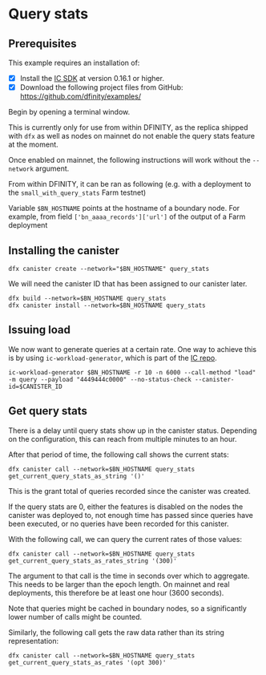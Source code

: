 # Query stats

## Prerequisites
This example requires an installation of:

- [x] Install the [IC SDK](../developer-docs/setup/install/index.mdx) at version 0.16.1 or higher.
- [x] Download the following project files from GitHub: https://github.com/dfinity/examples/

Begin by opening a terminal window.

This is currently only for use from within DFINITY, as the replica shipped with `dfx` as well as nodes on 
mainnet do not enable the query stats feature at the moment.

Once enabled on mainnet, the following instructions will work without the `--network` argument.

From within DFINITY, it can be ran as following (e.g. with a deployment to the `small_with_query_stats` Farm testnet)

Variable `$BN_HOSTNAME` points at the hostname of a boundary node. For example, from field `['bn_aaaa_records']['url']` of the output of a Farm deployment

## Installing the canister

```
dfx canister create --network="$BN_HOSTNAME" query_stats
```

We will need the canister ID that has been assigned to our canister later.

```
dfx build --network=$BN_HOSTNAME query_stats
dfx canister install --network=$BN_HOSTNAME query_stats
```

## Issuing load

We now want to generate queries at a certain rate. One way to achieve this is by using `ic-workload-generator`, which is part of the [IC repo](https://github.com/dfinity/ic/tree/master/rs/workload_generator). 


```
ic-workload-generator $BN_HOSTNAME -r 10 -n 6000 --call-method "load" -m query --payload "4449444c0000" --no-status-check --canister-id=$CANISTER_ID
```


## Get query stats

There is a delay until query stats show up in the canister status. Depending on the configuration, this 
can reach from multiple minutes to an hour.

After that period of time, the following call shows the current stats:
```
dfx canister call --network=$BN_HOSTNAME query_stats get_current_query_stats_as_string '()'
```

This is the grant total of queries recorded since the canister was created.

If the query stats are 0, either the features is disabled on the nodes the canister was deployed to,
not enough time has passed since queries have been executed, or no queries have been recorded for this canister.

With the following call, we can query the current rates of those values:

```
dfx canister call --network=$BN_HOSTNAME query_stats get_current_query_stats_as_rates_string '(300)'
```

The argument to that call is the time in seconds over which to aggregate. This needs to be larger than the epoch length. On mainnet and real deployments, this therefore be at least one hour (3600 seconds).

Note that queries might be cached in boundary nodes, so a significantly lower number of calls might be
counted.

Similarly, the following call gets the raw data rather than its string representation:

```
dfx canister call --network=$BN_HOSTNAME query_stats get_current_query_stats_as_rates '(opt 300)'
```


